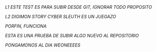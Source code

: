*L1 ESTE TEST ES PARA SUBIR DESDE GIT, IGNORAR TODO PROPOSITO*

*L2 DIGIMON STORY CYBER SLEUTH ES UN JUEGAZO*

*PORFIN, FUNCIONA*

*ESTA ES UNA PRUEBA DE SUBIR ALGO NUEVO AL REPOSITORIO*

*PONGAMONOS AL DIA WEONEEEES*
